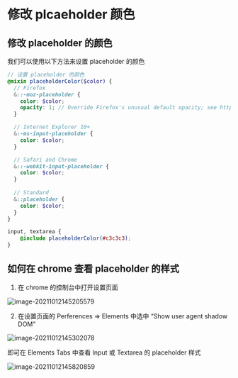   # 修改 plcaeholder 颜色

  ## 修改 placeholder 的颜色

  我们可以使用以下方法来设置 placeholder 的颜色

  ```scss
  // 设置 placeholder 的颜色
  @mixin placeholderColor($color) {
    // Firefox
    &::-moz-placeholder {
      color: $color;
      opacity: 1; // Override Firefox's unusual default opacity; see https://github.com/twbs/bootstrap/pull/11526
    }

    // Internet Explorer 10+
    &:-ms-input-placeholder {
      color: $color;
    }

    // Safari and Chrome
    &::-webkit-input-placeholder {
      color: $color;
    }
    
    // Standard
    &::placeholder {
      color: $color;
    }
  }

  input, textarea {
      @include placeholderColor(#c3c3c3);
  }
  ```

  ## 如何在 chrome 查看 placeholder 的样式

  1. 在 chrome 的控制台中打开设置页面

  ![image-20211012145205579](http://qiniu.hedashuai.com/cmsImg/163706370739905313908840100774/image-20211012145205579.png)

  2. 在设置页面的 Perferences => Elements 中选中 “Show user agent shadow DOM”

  ![image-20211012145302078](http://qiniu.hedashuai.com/cmsImg/1637063707400027740180513558266/image-20211012145302078.png)

  即可在 Elements Tabs 中查看 Input 或 Textarea 的 placeholder 样式

  ![image-20211012145820859](http://qiniu.hedashuai.com/cmsImg/163706370740108931260312264895/image-20211012145820859.png)